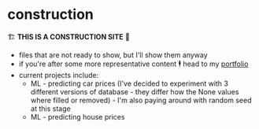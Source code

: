 # construction
🏗️
**THIS IS A CONSTRUCTION SITE** 🚧
* files that are not ready to show, but I'll show them anyway
* if you're after some more representative content 🕴️ head to my [portfolio](https://github.com/grumpyclimber/portfolio)
* current projects include: 
    * ML - predicting car prices (I've decided to experiment with 3 different versions of database - they differ how the None values where filled or removed) - I'm also paying around with random seed at this stage
    * ML - predicting house prices 
